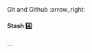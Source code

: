 <link rel="stylesheet" href="{{baseUrl}}/css/textbook.css">

<div class="website-content">

<div id="path">Git and Github :arrow_right: </div>

<div id="title">

#### Stash :four:

</div>

<div id="body">

...

</div>

</div>
